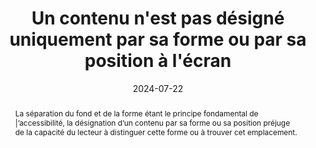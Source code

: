 ---
title: Un contenu n'est pas désigné uniquement par sa forme ou par sa position à l'écran
abstract: La séparation du fond et de la forme étant le principe fondamental de |’accessibilité, la désignation d’un contenu par sa forme ou sa position préjuge de la capacité du lecteur à distinguer cette forme ou à trouver cet emplacement.
categories: 
    - "Présentation"
agrege: O4179-E059
opquast: '4 179'
indiceebook: '59'
description: "Règle n° 059"
before: "058"
weight: "059"
after: "060"
actif: '1'
layout: rules
date: 2024-07-22
tags: 
    - "accessibilité"
    - "Affordance"
    - "Utilisabilité"
objectif: 
    - "Permettre la compréhension de l'information sans l'accès au support visuel ou lorsque le rendu de celui-ci est altéré."
    - "Améliorer l’accessibilité des contenus aux lectrices et lecteurs handicapées"
Meo: 
    - "Lorsqu'un contenu est désigné dans la version physique du livre par une référence à sa forme ou à sa position, l'information dans la version numérique du même ouvrage doit être également disponible par une mention textuelle comportant un hyperlien."
Controle: 
    - "Cette vérification concerne une large variété de cas potentiels, notamment dans le fil d'un texte où il est fait référence à une illustration, un graphique ou à un tableau. Pour chaque contenu concerné, il faut s'assurer que les références à la forme ou à la position à l'écran de celui-ci ne sont pas le seul moyen de l’identifier. On utilisera alors une référence explicite à un identifiant (exemple « Voir la figure n°1 »), un lien vers une ancre, etc."
epubcheck: 
ace: 
humancheck: true
ReadiumGoToolkit: 
Source: 
    - "Opquast"
Referentiel: 
    - "[Web Content Accessibility Guidelines (WCAG) 1.3.3 Sensory Characteristics (Level A)](https://www.w3.org/TR/WCAG22/#sensory-characteristics)"
steps: 
    - "Conception"
    - ""
---